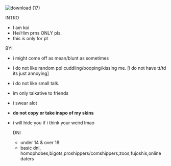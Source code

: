 ![download (17)](https://user-images.githubusercontent.com/121711291/212913936-22809469-291c-45ef-8193-7984162536bf.jpg)

INTRO
- I am koi 
- He/Him prns ONLY pls.
- this is only for pt

BYI
- i might come off as mean/blunt as sometimes
- i do not like random ppl cuddling/booping/kissing me. [i do not have tt/td its just annoying]
- i do not like small talk.
- im only talkative to friends 
- i swear alot
- **do not copy or take inspo of my skins** 
- i will hide you if i think your weird lmao

  DNI
    - under 14 & over 18
    - basic dni, homophobes,bigots,proshippers/comshippers,zoos,fujoshis,online daters
    

